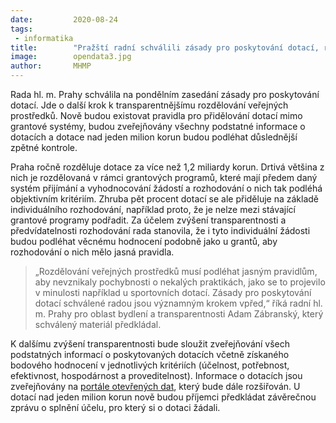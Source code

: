 ```yaml
---
date:         2020-08-24
tags:         
 - informatika
title:        "Pražští radní schválili zásady pro poskytování dotací, rozdělování peněz bude transparentnější"
image: 	      opendata3.jpg
author:       MHMP
---
```


Rada hl. m. Prahy schválila na pondělním zasedání zásady pro poskytování dotací. Jde o další krok k transparentnějšímu rozdělování veřejných prostředků. Nově budou existovat pravidla pro přidělování dotací mimo grantové systémy, budou zveřejňovány všechny podstatné informace o dotacích a dotace nad jeden milion korun budou podléhat důslednější zpětné kontrole.

Praha ročně rozděluje dotace za více než 1,2 miliardy korun. Drtivá většina z nich je rozdělovaná v rámci grantových programů, které mají předem daný systém přijímání a vyhodnocování žádostí a rozhodování o nich tak podléhá objektivním kritériím. Zhruba pět procent dotací se ale přiděluje na základě individuálního rozhodování, například proto, že je nelze mezi stávající grantové programy podřadit. Za účelem zvýšení transparentnosti a předvídatelnosti rozhodování rada stanovila, že i tyto individuální žádosti budou podléhat věcnému hodnocení podobně jako u grantů, aby rozhodování o nich mělo jasná pravidla.

> „Rozdělování veřejných prostředků musí podléhat jasným pravidlům, aby nevznikaly pochybnosti o nekalých praktikách, jako se to projevilo v minulosti například u sportovních dotací. Zásady pro poskytování dotací schválené radou jsou významným krokem vpřed,“ říká radní hl. m. Prahy pro oblast bydlení a transparentnosti Adam Zábranský, který schválený materiál předkládal.

K dalšímu zvýšení transparentnosti bude sloužit zveřejňování všech podstatných informací o poskytovaných dotacích včetně získaného bodového hodnocení v jednotlivých kritériích (účelnost, potřebnost, efektivnost, hospodárnost a proveditelnost). Informace o dotacích jsou zveřejňovány na [portále otevřených dat](https://opendata.praha.eu/dataset?q=granty), který bude dále rozšiřován. U dotací nad jeden milion korun nově budou příjemci předkládat závěrečnou zprávu o splnění účelu, pro který si o dotaci žádali.

